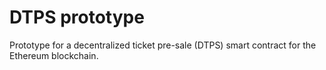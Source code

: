 # DTPS prototype  
Prototype for a decentralized ticket pre-sale (DTPS) smart contract for the Ethereum blockchain.
